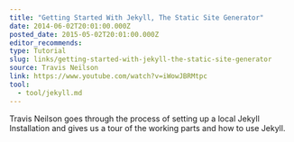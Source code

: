 ```yaml
---
title: "Getting Started With Jekyll, The Static Site Generator"
date: 2014-06-02T20:01:00.000Z
posted_date: 2015-05-02T20:01:00.000Z
editor_recommends:
type: Tutorial
slug: links/getting-started-with-jekyll-the-static-site-generator
source: Travis Neilson
link: https://www.youtube.com/watch?v=iWowJBRMtpc
tool:
  - tool/jekyll.md
---
```

Travis Neilson goes through the process of setting up a local Jekyll Installation and gives us a tour of the working parts and how to use Jekyll.